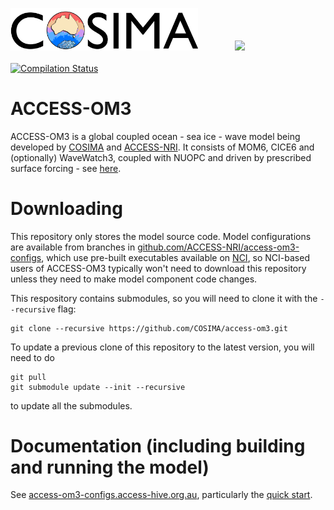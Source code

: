 <img src="https://github.com/COSIMA/logo/blob/master/png/logo_word.png" width="300"/>&nbsp;&nbsp;&nbsp;&nbsp;&nbsp;&nbsp;&nbsp;&nbsp;&nbsp;&nbsp;&nbsp;&nbsp;&nbsp;&nbsp;&nbsp;<img src="https://www.access-nri.org.au/wp-content/themes/accessnri/images/logos/access_logo_rgb.svg" width="200"/>
<br/> <br/>
[![Compilation Status](https://github.com/COSIMA/access-om3/actions/workflows/compilation.yml/badge.svg)](https://github.com/COSIMA/access-om3/actions/workflows/compilation.yml)

# ACCESS-OM3

ACCESS-OM3 is a global coupled ocean - sea ice - wave model being developed by [COSIMA](http://www.cosima.org.au) and [ACCESS-NRI](https://www.access-nri.org.au/). It consists of MOM6, CICE6 and (optionally) WaveWatch3, coupled with NUOPC and driven by prescribed surface forcing - see [here](https://access-om3-configs.access-hive.org.au/pages/Architecture/).

# Downloading

This repository only stores the model source code. Model configurations are available from branches in [github.com/ACCESS-NRI/access-om3-configs](https://github.com/ACCESS-NRI/access-om3-configs), which use pre-built executables available on [NCI](https://nci.org.au/), so NCI-based users of ACCESS-OM3 typically won't need to download this repository unless they need to make model component code changes.

This respository contains submodules, so you will need to clone it with the `--recursive` flag:
```
git clone --recursive https://github.com/COSIMA/access-om3.git
```

To update a previous clone of this repository to the latest version, you will need to do 
```
git pull
git submodule update --init --recursive
```
to update all the submodules.

# Documentation (including building and running the model)

See [access-om3-configs.access-hive.org.au](https://access-om3-configs.access-hive.org.au/), particularly the [quick start](https://access-om3-configs.access-hive.org.au/pages/Quick-start/).
